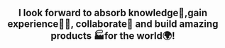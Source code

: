 <h2 align= "center"><b>I look forward to absorb knowledge🧠,gain experience👨‍🏭, collaborate🤝 and build amazing products 🏭for the world🌍!</b></h2>
